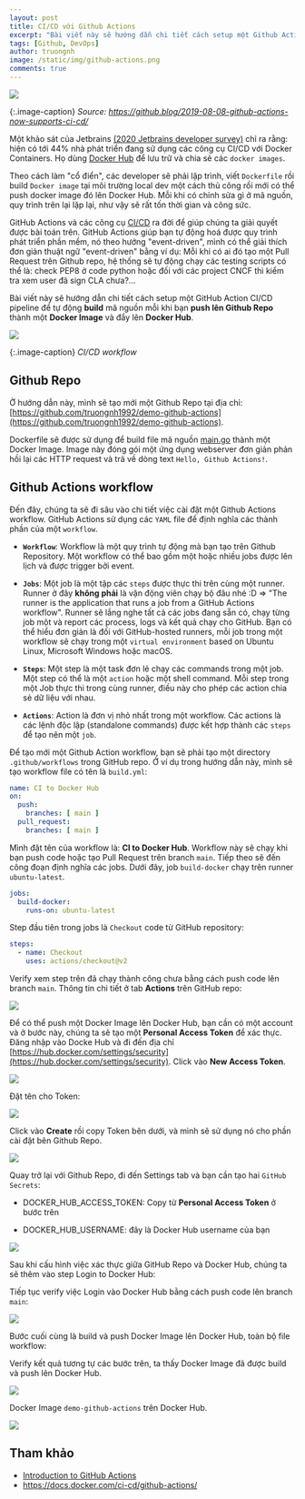 ```yaml
---
layout: post
title: CI/CD với Github Actions
excerpt: "Bài viết này sẽ hướng dẫn chi tiết cách setup một Github Action CI/CD pipeline để tự động build mã nguồn mỗi khi bạn push lên Github Repo thành một Docker Image và đẩy lên Docker Hub."
tags: [Github, DevOps]
author: truongnh
image: /static/img/github-actions.png
comments: true
---
```


<img src="/static/img/github-actions.png">

{:.image-caption}
*Source: https://github.blog/2019-08-08-github-actions-now-supports-ci-cd/*

Một khảo sát của Jetbrains [(2020 Jetbrains developer survey)](https://www.jetbrains.com/lp/devecosystem-2020/) chỉ ra rằng: hiện có tới 44% nhà phát triển đang sử dụng các công cụ CI/CD với Docker Containers. Họ dùng [Docker Hub](https://hub.docker.com) để lưu trữ và chia sẻ các `docker images`.

Theo cách làm "cổ điển", các developer sẽ phải lập trình, viết `Dockerfile` rồi build `Docker image` tại môi trường local dev một cách thủ công rồi mới có thể push docker image đó lên Docker Hub. Mỗi khi có chỉnh sửa gì ở mã nguồn, quy trình trên lại lặp lại, như vậy sẽ rất tốn thời gian và công sức.

GitHub Actions và các công cụ [CI/CD](https://www.redhat.com/en/topics/devops/what-is-ci-cd) ra đời để giúp chúng ta giải quyết được bài toán trên. GitHub Actions giúp bạn tự động hoá được quy trình phát triển phần mềm, nó theo hướng "event-driven", mình có thể giải thích đơn giản thuật ngữ "event-driven" bằng ví dụ: Mỗi khi có ai đó tạo một Pull Request trên Github repo, hệ thống sẽ tự động chạy các testing scripts có thể là: check PEP8 ở code python hoặc đối với các project CNCF thì kiểm tra xem user đã sign CLA chưa?...  

Bài viết này sẽ hướng dẫn chi tiết cách setup một GitHub Action CI/CD pipeline để tự động **build** mã nguồn mỗi khi bạn **push lên Github Repo** thành một **Docker Image** và đẩy lên **Docker Hub**.

<img src="/static/img/github-actions/workflow.png">

{:.image-caption}
*CI/CD workflow*

## Github Repo

Ở hướng dẫn này, mình sẽ tạo mới một Github Repo tại địa chỉ: [https://github.com/truongnh1992/demo-github-actions](https://github.com/truongnh1992/demo-github-actions). 

Dockerfile sẽ được sử dụng để build file mã nguồn [main.go](https://github.com/truongnh1992/demo-github-actions/blob/main/main.go) thành một Docker Image. Image này đóng gói một ứng dụng webserver đơn giản phản hồi lại các HTTP request và trả về dòng text `Hello, Github Actions!`.

## Github Actions workflow

Đến đây, chúng ta sẽ đi sâu vào chi tiết việc cài đặt một Github Actions workflow. 
GitHub Actions sử dụng các `YAML` file để định nghĩa các thành phần của một `workflow`.

* **`Workflow`**: Workflow là một quy trình tự động mà bạn tạo trên Github Repository. Một workflow có thể bao gồm một hoặc nhiều jobs được lên lịch và được trigger bởi event.

* **`Jobs`**: Một job là một tập các `steps` được thực thi trên cùng một runner. Runner ở đây **không phải** là vận động viên chạy bộ đâu nhé :D => "The runner is the application that runs a job from a GitHub Actions workflow". Runner sẽ lắng nghe tất cả các jobs đang sẵn có, chạy từng job một và report các process, logs và kết quả chạy cho GitHub. Bạn có thể hiểu đơn giản là đối với GitHub-hosted runners, mỗi job trong một workflow sẽ chạy trong một `virtual environment` based on Ubuntu Linux, Microsoft Windows hoặc macOS.

* **`Steps`**: Một step là một task đơn lẻ chạy các commands trong một job. Một step có thể là một `action` hoặc một shell command. Mỗi step trong một Job thực thi trong cùng runner, điều này cho phép các action chia sẻ dữ liệu với nhau.

* **`Actions`**: Action là đơn vị nhỏ nhất trong một workflow. Các actions là các lệnh độc lập (standalone commands) được kết hợp thành các `steps` để tạo nên một `job`.

Để tạo mới một Github Action workflow, bạn sẽ phải tạo một directory `.github/workflows` trong GitHub repo. Ở ví dụ trong hướng dẫn này, mình sẽ tạo workflow file có tên là `build.yml`:

```yaml
name: CI to Docker Hub
on:
  push:
    branches: [ main ]
  pull_request:
    branches: [ main ]
```

Mình đặt tên của workflow là: **CI to Docker Hub**. Workflow này sẽ chạy khi bạn push code hoặc tạo Pull Request trên branch `main`. Tiếp theo sẽ đến công đoạn định nghĩa các jobs. Dưới đây, job `build-docker` chạy trên runner `ubuntu-latest`.

```yml
jobs:
  build-docker:
    runs-on: ubuntu-latest
```

Step đầu tiên trong jobs là `Checkout` code từ GitHub repository:

```yml
steps:
  - name: Checkout
    uses: actions/checkout@v2
```
Verify xem step trên đã chạy thành công chưa bằng cách push code lên branch `main`. Thông tin chi tiết ở tab **Actions** trên GitHub repo:

<img src="/static/img/github-actions/step-checkout.png">

Để có thể push một Docker Image lên Docker Hub, bạn cần có một account và ở bước này, chúng ta sẽ tạo một **Personal Access Token** để xác thực. Đăng nhập vào Docke Hub và đi đến địa chỉ [https://hub.docker.com/settings/security](https://hub.docker.com/settings/security). Click vào **New Access Token**.

<img src="/static/img/github-actions/new_access_token.png">

Đặt tên cho Token:

<img src="/static/img/github-actions/name_access_token.png">

Click vào **Create** rồi copy Token bên dưới, và mình sẽ sử dụng nó cho phần cài đặt bên Github Repo.

<img src="/static/img/github-actions/dockerhub_access_token.png">

Quay trở lại với Github Repo, đi đến Settings tab và bạn cần tạo hai `GitHub Secrets`:

* DOCKER_HUB_ACCESS_TOKEN: Copy từ **Personal Access Token** ở bước trên

* DOCKER_HUB_USERNAME: đây là Docker Hub username của bạn

<img src="/static/img/github-actions/secrets_github.png">

Sau khi cấu hình việc xác thực giữa GitHub Repo và Docker Hub, chúng ta sẽ thêm vào step Login to Docker Hub:

<script src="https://gist.github.com/truongnh1992/ee6d6c911673df6371cccd87852b807d.js"></script>

Tiếp tục verify việc Login vào Docker Hub bằng cách push code lên branch `main`:

<img src="/static/img/github-actions/login.png">

Bước cuối cùng là build và push Docker Image lên Docker Hub, toàn bộ file workflow:

<script src="https://gist.github.com/truongnh1992/6305428c50c613312c8ca83bf404fbec.js"></script>

Verify kết quả tương tự các bước trên, ta thấy Docker Image đã được build và push lên Docker Hub.

<img src="/static/img/github-actions/done.png">

Docker Image `demo-github-actions` trên Docker Hub.

<img src="/static/img/github-actions/dockerhub.png">


## Tham khảo
- [Introduction to GitHub Actions](https://docs.github.com/en/free-pro-team@latest/actions/learn-github-actions/introduction-to-github-actions)
- https://docs.docker.com/ci-cd/github-actions/